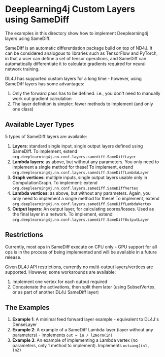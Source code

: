# Deeplearning4j Custom Layers using SameDiff

The examples in this directory show how to implement Deeplearning4j layers using SameDiff.

SameDiff is an automatic differentiation package build on top of ND4J. It can be considered analogous to 
libraries such as TensorFlow and PyTorch, in that a user can define a set of tensor operations, and SameDiff can automatically differentiate it to calculate gradients required for neural network training.

DL4J has supported custom layers for a long time - however, using SameDiff layers has some advantages:
1. Only the forward pass has to be defined: i.e., you don't need to manually work out gradient calculation
2. The layer definition is simpler: fewer methods to implement (and only one class)

## Available Layer Types

5 types of SameDiff layers are available: 
1. **Layers**: standard single input, single output layers defined using SameDiff. To implement, extend ```org.deeplearning4j.nn.conf.layers.samediff.SameDiffLayer```
2. **Lambda layers**: as above, but without any parameters. You only need to implement a single method for these! To implement, extend ```org.deeplearning4j.nn.conf.layers.samediff.SameDiffLambdaLayer```
3. **Graph vertices**: multiple inputs, single output layers usable only in ComputationGraph. To implement: extend ```org.deeplearning4j.nn.conf.layers.samediff.SameDiffVertex```
4. **Lambda vertices**: as above, but without any parameters. Again, you only need to implement a single method for these! To implement, extend ```org.deeplearning4j.nn.conf.layers.samediff.SameDiffLambdaVertex```
5. **Output layers**: An output layer, for calculating scores/losses. Used as the final layer in a network. To implement, extend ```org.deeplearning4j.nn.conf.layers.samediff.SameDiffOutputLayer```

## Restrictions

Currently, most ops in SameDiff execute on CPU only - GPU support for all ops is in the process of being implemented
and will be available in a future release.

Given DL4J API restrictions, currently no multi-output layers/vertices are supported. However, some workarounds are available:
1. Implement one vertex for each output required
2. Concatenate the activations, then split them later (using SubsetVertex, or as part of another DL4J SameDiff layer)

## The Examples

1. **Example 1**: A minimal feed forward layer example - equivalent to DL4J's DenseLayer
2. **Example 2**: A example of a SameDiff Lambda layer (layer without any parameters) - implements ```out = in / l2Norm(in)```
5. **Example 3**: An example of implementing a Lambda vertex (no parameters, only 1 method to implement). Implements ```out=avg(in1, in2)```
